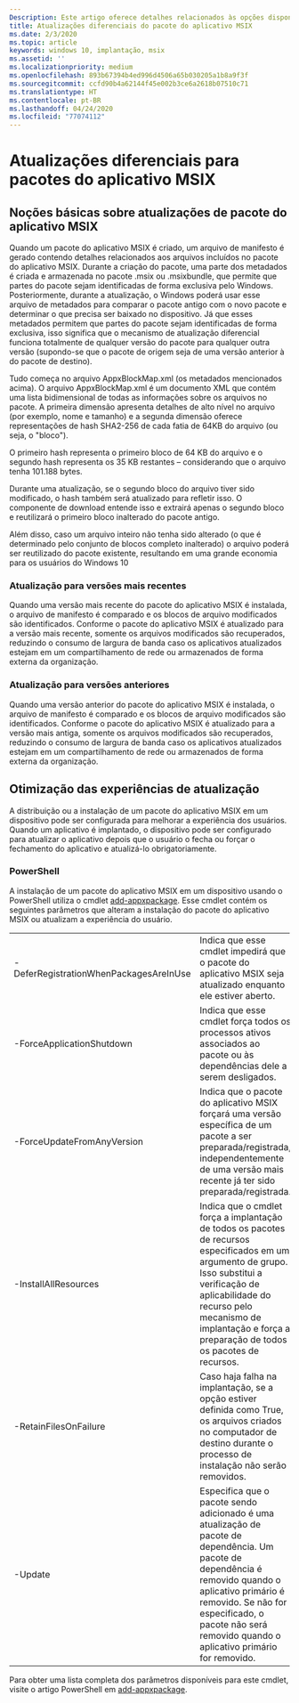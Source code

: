 ```yaml
---
Description: Este artigo oferece detalhes relacionados às opções disponíveis durante a atualização de um aplicativo MSIX.
title: Atualizações diferenciais do pacote do aplicativo MSIX
ms.date: 2/3/2020
ms.topic: article
keywords: windows 10, implantação, msix
ms.assetid: ''
ms.localizationpriority: medium
ms.openlocfilehash: 893b67394b4ed996d4506a65b030205a1b8a9f3f
ms.sourcegitcommit: ccfd90b4a62144f45e002b3ce6a2618b07510c71
ms.translationtype: HT
ms.contentlocale: pt-BR
ms.lasthandoff: 04/24/2020
ms.locfileid: "77074112"
---
```

# <a name="differential-updates-for-msix-app-packages"></a>Atualizações diferenciais para pacotes do aplicativo MSIX

## <a name="understanding-msix-app-package-updates"></a>Noções básicas sobre atualizações de pacote do aplicativo MSIX
Quando um pacote do aplicativo MSIX é criado, um arquivo de manifesto é gerado contendo detalhes relacionados aos arquivos incluídos no pacote do aplicativo MSIX. Durante a criação do pacote, uma parte dos metadados é criada e armazenada no pacote .msix ou .msixbundle, que permite que partes do pacote sejam identificadas de forma exclusiva pelo Windows. Posteriormente, durante a atualização, o Windows poderá usar esse arquivo de metadados para comparar o pacote antigo com o novo pacote e determinar o que precisa ser baixado no dispositivo. Já que esses metadados permitem que partes do pacote sejam identificadas de forma exclusiva, isso significa que o mecanismo de atualização diferencial funciona totalmente de qualquer versão do pacote para qualquer outra versão (supondo-se que o pacote de origem seja de uma versão anterior à do pacote de destino).

Tudo começa no arquivo AppxBlockMap.xml (os metadados mencionados acima). O arquivo AppxBlockMap.xml é um documento XML que contém uma lista bidimensional de todas as informações sobre os arquivos no pacote. A primeira dimensão apresenta detalhes de alto nível no arquivo (por exemplo, nome e tamanho) e a segunda dimensão oferece representações de hash SHA2-256 de cada fatia de 64KB do arquivo (ou seja, o "bloco").

O primeiro hash representa o primeiro bloco de 64 KB do arquivo e o segundo hash representa os 35 KB restantes – considerando que o arquivo tenha 101.188 bytes.

Durante uma atualização, se o segundo bloco do arquivo tiver sido modificado, o hash também será atualizado para refletir isso. O componente de download entende isso e extrairá apenas o segundo bloco e reutilizará o primeiro bloco inalterado do pacote antigo.

Além disso, caso um arquivo inteiro não tenha sido alterado (o que é determinado pelo conjunto de blocos completo inalterado) o arquivo poderá ser reutilizado do pacote existente, resultando em uma grande economia para os usuários do Windows 10

### <a name="upgrading-to-newer-versions"></a>Atualização para versões mais recentes
Quando uma versão mais recente do pacote do aplicativo MSIX é instalada, o arquivo de manifesto é comparado e os blocos de arquivo modificados são identificados. Conforme o pacote do aplicativo MSIX é atualizado para a versão mais recente, somente os arquivos modificados são recuperados, reduzindo o consumo de largura de banda caso os aplicativos atualizados estejam em um compartilhamento de rede ou armazenados de forma externa da organização.

### <a name="upgrading-to-older-versions"></a>Atualização para versões anteriores
Quando uma versão anterior do pacote do aplicativo MSIX é instalada, o arquivo de manifesto é comparado e os blocos de arquivo modificados são identificados. Conforme o pacote do aplicativo MSIX é atualizado para a versão mais antiga, somente os arquivos modificados são recuperados, reduzindo o consumo de largura de banda caso os aplicativos atualizados estejam em um compartilhamento de rede ou armazenados de forma externa da organização.

## <a name="optimizing-upgrade-experiences"></a>Otimização das experiências de atualização
A distribuição ou a instalação de um pacote do aplicativo MSIX em um dispositivo pode ser configurada para melhorar a experiência dos usuários. Quando um aplicativo é implantado, o dispositivo pode ser configurado para atualizar o aplicativo depois que o usuário o fecha ou forçar o fechamento do aplicativo e atualizá-lo obrigatoriamente.

### <a name="powershell"></a>PowerShell
A instalação de um pacote do aplicativo MSIX em um dispositivo usando o PowerShell utiliza o cmdlet [add-appxpackage](/powershell-msix-cmdlets.md). Esse cmdlet contém os seguintes parâmetros que alteram a instalação do pacote do aplicativo MSIX ou atualizam a experiência do usuário.

|||
|-|-|
| -DeferRegistrationWhenPackagesAreInUse | Indica que esse cmdlet impedirá que o pacote do aplicativo MSIX seja atualizado enquanto ele estiver aberto. |
| -ForceApplicationShutdown | Indica que esse cmdlet força todos os processos ativos associados ao pacote ou às dependências dele a serem desligados. |
| -ForceUpdateFromAnyVersion | Indica que o pacote do aplicativo MSIX forçará uma versão específica de um pacote a ser preparada/registrada, independentemente de uma versão mais recente já ter sido preparada/registrada. |
| -InstallAllResources | Indica que o cmdlet força a implantação de todos os pacotes de recursos especificados em um argumento de grupo. Isso substitui a verificação de aplicabilidade do recurso pelo mecanismo de implantação e força a preparação de todos os pacotes de recursos. |
| -RetainFilesOnFailure | Caso haja falha na implantação, se a opção estiver definida como True, os arquivos criados no computador de destino durante o processo de instalação não serão removidos. |
| -Update | Especifica que o pacote sendo adicionado é uma atualização de pacote de dependência. Um pacote de dependência é removido quando o aplicativo primário é removido. Se não for especificado, o pacote não será removido quando o aplicativo primário for removido. |

Para obter uma lista completa dos parâmetros disponíveis para este cmdlet, visite o artigo PowerShell em [add-appxpackage](https://docs.microsoft.com/powershell/module/appx/add-appxpackage?view=win10-ps).


